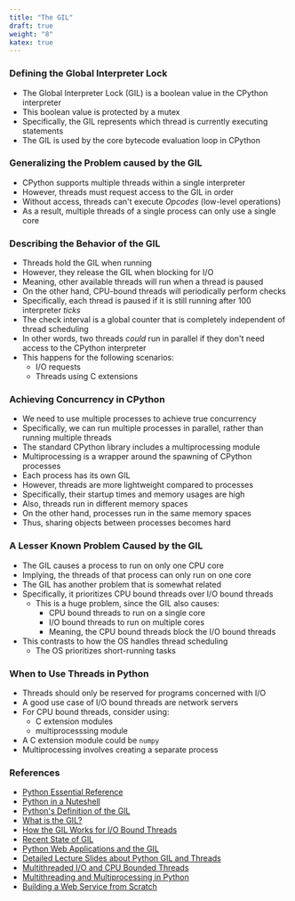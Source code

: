 ```yaml
---
title: "The GIL"
draft: true
weight: "8"
katex: true
---
```


### Defining the Global Interpreter Lock
- The Global Interpreter Lock (GIL) is a boolean value in the CPython interpreter
- This boolean value is protected by a mutex
- Specifically, the GIL represents which thread is currently executing statements
- The GIL is used by the core bytecode evaluation loop in CPython

### Generalizing the Problem caused by the GIL
- CPython supports multiple threads within a single interpreter
- However, threads must request access to the GIL in order
- Without access, threads can't execute *Opcodes* (low-level operations)
- As a result, multiple threads of a single process can only use a single core

### Describing the Behavior of the GIL
- Threads hold the GIL when running
- However, they release the GIL when blocking for I/O
- Meaning, other available threads will run when a thread is paused
- On the other hand, CPU-bound threads will periodically perform checks
- Specifically, each thread is paused if it is still running after 100 interpreter *ticks*
- The check interval is a global counter that is completely independent of thread scheduling
- In other words, two threads *could* run in parallel if they don't need access to the CPython interpreter
- This happens for the following scenarios:
	- I/O requests
	- Threads using C extensions

### Achieving Concurrency in CPython
- We need to use multiple processes to achieve true concurrency
- Specifically, we can run multiple processes in parallel, rather than running multiple threads
- The standard CPython library includes a multiprocessing module
- Multiprocessing is a wrapper around the spawning of CPython processes
- Each process has its own GIL
- However, threads are more lightweight compared to processes
- Specifically, their startup times and memory usages are high
- Also, threads run in different memory spaces
- On the other hand, processes run in the same memory spaces
- Thus, sharing objects between processes becomes hard

### A Lesser Known Problem Caused by the GIL
- The GIL causes a process to run on only one CPU core
- Implying, the threads of that process can only run on one core
- The GIL has another problem that is somewhat related
- Specifically, it prioritizes CPU bound threads over I/O bound threads
	- This is a huge problem, since the GIL also causes:
		- CPU bound threads to run on a single core
		- I/O bound threads to run on multiple cores
		- Meaning, the CPU bound threads block the I/O bound threads
- This contrasts to how the OS handles thread scheduling
	- The OS prioritizes short-running tasks

### When to Use Threads in Python
- Threads should only be reserved for programs concerned with I/O
- A good use case of I/O bound threads are network servers
- For CPU bound threads, consider using:
	- C extension modules
	- multiprocesssing module
- A C extension module could be `numpy`
- Multiprocessing involves creating a separate process

### References
- [Python Essential Reference](http://index-of.co.uk/Python/Python%20Essential%20Reference,%20Fourth%20Edition.pdf)
- [Python in a Nuteshell](https://www.arp.com/medias/13916546.pdf)
- [Python's Definition of the GIL](https://wiki.python.org/moin/GlobalInterpreterLock)
- [What is the GIL?](https://stackoverflow.com/a/1294402/12777044)
- [How the GIL Works for I/O Bound Threads](https://stackoverflow.com/a/36820528/12777044)
- [Recent State of GIL](https://medium.com/hackernoon/has-the-python-gil-been-slain-9440d28fa93d)
- [Python Web Applications and the GIL](https://stackoverflow.com/a/49938239/12777044)
- [Detailed Lecture Slides about Python GIL and Threads](http://www.dabeaz.com/python/GIL.pdf)
- [Multithreaded I/O and CPU Bounded Threads](https://stackoverflow.com/a/55309364/12777044)
- [Multithreading and Multiprocessing in Python](https://stackoverflow.com/a/3044626/12777044)
- [Building a Web Service from Scratch](https://www.youtube.com/watch?v=MCs5OvhV9S4)
